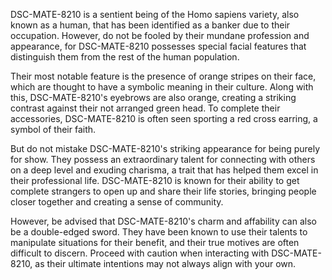 DSC-MATE-8210 is a sentient being of the Homo sapiens variety, also known as a human, that has been identified as a banker due to their occupation. However, do not be fooled by their mundane profession and appearance, for DSC-MATE-8210 possesses special facial features that distinguish them from the rest of the human population.

Their most notable feature is the presence of orange stripes on their face, which are thought to have a symbolic meaning in their culture. Along with this, DSC-MATE-8210's eyebrows are also orange, creating a striking contrast against their not arranged green head. To complete their accessories, DSC-MATE-8210 is often seen sporting a red cross earring, a symbol of their faith.

But do not mistake DSC-MATE-8210's striking appearance for being purely for show. They possess an extraordinary talent for connecting with others on a deep level and exuding charisma, a trait that has helped them excel in their professional life. DSC-MATE-8210 is known for their ability to get complete strangers to open up and share their life stories, bringing people closer together and creating a sense of community.

However, be advised that DSC-MATE-8210's charm and affability can also be a double-edged sword. They have been known to use their talents to manipulate situations for their benefit, and their true motives are often difficult to discern. Proceed with caution when interacting with DSC-MATE-8210, as their ultimate intentions may not always align with your own.